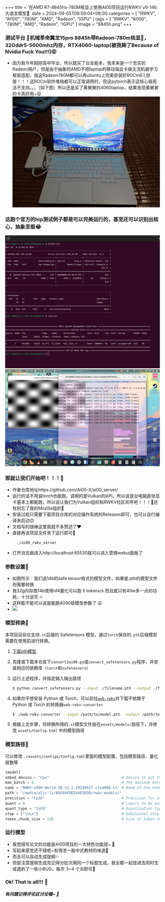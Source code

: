 +++
title = '在AMD R7-8845hs-780M核显上使用AI00项目运行RWKV v6-14b大语言模型💫'
date = 2024-09-05T09:59:04+08:00
categories = [
    "RWKV",
    "AI100",
    "780M",
    "AMD",
    "Radeon",
    "IGPU"
]
tags = [
    "RWKV",
    "AI100",
    "780M",
    "AMD",
    "Radeon",
    "IGPU"
]
image = "8845h.png"
+++

### 测试平台 🐔机械革命翼龙15pro 8845h带Radeon-780m核显🚀，32Gddr5-5600mhz内存，RTX4060-laptop(被我毙了Because of Nvidia Fuck You!!!)😝
- 因为我今年刚刚高中毕业，所以就买了台全能本，我本来是一个忠实的Radeon用户，但是由于抽象的AMD不把laptop的移动端显卡做主流机器学习框架适配，我这Radeon780M都可以再ubuntu上完美安装好ROCm6.1,但是！！！这ROCm软件堆栈都可以正常调用的，但这pytorch表示这核心我死活不支持。。。（如下图）所以还是买了黄舅舅的4060laptop，结果发现黄舅舅的卡真好用~😋![](Image_1725505729569.jpg)

### 这跑个官方的hip测试例子都是可以完美运行的，甚至还可以识别出核心，抽象至极😂
![](ROCm-info.png)![](hip-example.png)

### 那就让我们开始吧！！！🤗
- 作者仓库地址https://github.com/Ai00-X/ai00_server/
- 运行的话不用装torch也能跑，调用的是Vulkan的API，所以说是台电脑是张显卡基本上都能跑，所以说让我们为Vulkan组织和RWKV社区欢呼吧！！！🎉还有别忘了我的Mozilla组织🦊
- 安装过程只需要下载项目仓库的对应操作系统的Releases即可，也可以自行编译来启动😊
- 文档写的很棒这里我就不多赘述了❤️
- 直接再该项目文件夹下运行即可👀
  ```bash     
    ./ai00_rwkv_server
    ```
- 打开浏览器进入http://localhost:65530就可以进入管理webui面板了
### 参数设置🤔
- 如图所示：我们选14b的safe tensor格式的模型文件，如果是.pth的模型文件则需要转换
- 我32g内存跑14b使用nf4量化可以跑 5 tokens/s 而且就只有40w多一点的功耗，十分逆天 🔥
- 这样能不能可以说是能跑4090级模型参数了 😜
- ![](value.png)
### 模型转换📒

本项目目前仅支持`.st`后缀的 Safetensors 模型，通过`torch`保存的`.pth`后缀模型需要在使用前进行转换。

1. [下载pth模型](https://huggingface.co/BlinkDL)

2. 克隆或下载本仓库下```convert2ai00.py```或```convert_safetensors.py```程序，并安装相应的依赖库（`torch`和`safetensors`）

3. 运行上述程序，并指定输入输出路径

    ```bash
    $ python convert_safetensors.py --input ./filename.pth --output ./filename.st
    ```

4. 如果你不想安装 Python 或 Torch，可以前往[`web-rwkv`](https://github.com/cryscan/web-rwkv/releases)并下载不依赖于 Python 或 Torch 的转换器`web-rwkv-converter`

    ```bash
    $ ./web-rwkv-converter --input /path/to/model.pth --output /path/to/model.st
    ```

5. 根据上文步骤，将转换所得的`.st`模型文件放在`assets/models/`路径下，并修改  `assets/Config.toml` 中的模型路径

### 模型路径💾
可以修改 ```./assets/configs/Config.toml```里面的模型配置，包括模型路径、量化层数等
```python
[model]
embed_device = "Cpu"                                 # Device to put the embed tensor ("Cpu" or "Gpu").
max_batch = 8                                        # The maximum batches that are cached on GPU.
name = "RWKV-x060-World-3B-v2.1-20240417-ctx4096.st" # Name of the model.
path = "/media/alic-li/B8E84E9EE84E5B30/rwkv-models/"                               # Path to the folder containing all models.
precision = "Fp16"                                   # Precision for intermediate tensors ("Fp16" or "Fp32"). "Fp32" yields better outputs but slower.
quant = 0                                            # Layers to be quantized.
quant_type = "Int8"                                  # Quantization type ("Int8" or "NF4").
stop = ["\n\n"]                                      # Additional stop words in generation.
token_chunk_size = 128                               # Size of token chunk that is inferred at once. For high end GPUs, this could be 64 or 128 (faster).

```
### 运行模型
- 我觉得写论文的功能是AI00项目的一大特色功能捏~ 🥰
- 写起来感觉还不错呢~有很浓一股中式教材的味道🤣
- 而且可以自动生成提纲✨
- 但是注意提纲生成完记得分批次用同一个标题生成，我全都一起放进去同时生成遇到了一些小BUG，每次 3~4 个点即可👀
### Ok! That is all!!! 🫡
##### 有问题记得评论区讨论喔~ 👀